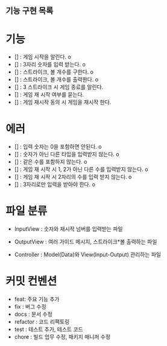 ## 기능 구현 목록

# 기능

- [] : 게임 시작을 알린다. o
- [] : 3자리 숫자를 입력 받는다. o
- [] : 스트라이크, 볼 개수를 구한다. o
- [] : 스트라이크, 볼 개수를 출력한다. o
- [] : 3 스트라이크 시 게임 종료를 알린다.
- [] : 게임 재 시작 여부를 묻는다.
- [] : 게임 재시작 동의 시 게임을 재시작 한다.

# 에러

- [] : 입력 숫자는 0을 포함하면 안된다. o
- [] : 숫자가 아닌 다른 타입을 입력받지 않는다. o
- [] : 같은 수를 포함하지 않는다. o
- [] : 게임 재 시작 시 1, 2가 아닌 다른 수를 입력받지 않는다. o
- [] : 게임 재 시작 시 2자리의 수를 입력 받지 않는다. o
- [] : 3자리로만 입력을 받아야 한다. o

# 파일 분류

- InputView : 숫자와 재시작 넘버를 입력받는 파일
- OutputView : 여러 가이드 메시지, 스트라이크\*볼 출력하는 파일

- Controller : Model(Data)와 View(Input-Output) 관리하는 파일

# 커밋 컨벤션

- feat: 주요 기능 추가
- fix : 버그 수정
- docs : 문서 수정
- refactor : 코드 리팩토링
- test : 테스트 추가, 테스트 코드
- chore : 빌드 업무 수정, 패키지 매니저 수정
